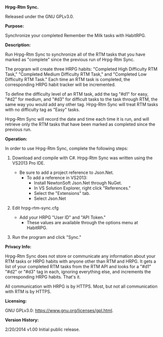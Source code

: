 **Hrpg-Rtm Sync.**

Released under the GNU GPLv3.0.

**Purpose:**

Synchronize your completed Remember the Milk tasks with HabitRPG.

**Description:**

Run Hrpg-Rtm Sync to synchronize all of the RTM tasks that you have marked as "complete" since the previous run of Hrpg-Rtm Sync.
	
The program will create three HRPG habits: "Completed High Difficulty RTM Task," "Completed Medium Difficulty RTM Task," and
"Completed Low Difficulty RTM Task." Each time an RTM task is completed, the corresponding HRPG habit tracker will be incremented.
	
To define the difficulty level of an RTM task, add the tag "#d1" for easy, "#d2" for medium, and "#d3" for difficult tasks to the
task through RTM, the same way you would add any other tag. Hrpg-Rtm Sync will treat RTM tasks with no difficulty tag as "Easy" tasks.
	
Hrpg-Rtm Sync will record the date and time each time it is run, and will retrieve only the RTM tasks that have been marked as
completed since the previous run.

**Operation:**

In order to use Hrpg-Rtm Sync, complete the following steps:
	
1. Download and compile with C#. Hrpg-Rtm Sync was written using the VS2013 Pro IDE.
	* Be sure to add a project reference to Json.Net.
		* To add a reference in VS2013:
			* Install NewtonSoft Json.Net through NuGet.
			* In VS Solution Explorer, right click "References."
			* Select the "Extensions" tab.
			* Select Json.Net

2. Edit hrpg-rtm-sync.cfg
	* Add your HRPG "User ID" and "API Token."
		* These values are available through the options menu at HabitRPG.

3. Run the program and click "Sync."

**Privacy Info:**

Hrpg-Rtm Sync does not store or communicate any information about your RTM tasks or HRPG habits with anyone other than RTM and HRPG. It gets a list of your completed RTM tasks from the RTM API and looks for a "#d1" "#d2" or "#d3" tag in each, ignoring everything else, and increments the corresponding HRPG habits. That's it.
	
All communication with HRPG is by HTTPS. Most, but not all communication with RTM is by HTTPS.

**Licensing:**

GNU GPLv3.0: https://www.gnu.org/licenses/gpl.html.
	
**Version History:**

2/20/2014	v1.00	Initial public release.